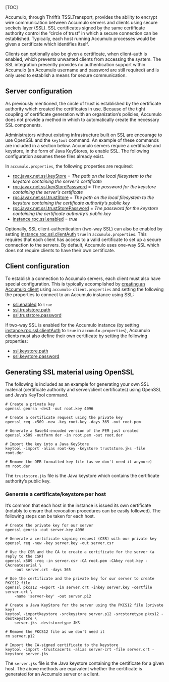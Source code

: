 [TOC]

Accumulo, through Thrift’s TSSLTransport, provides the ability to encrypt wire communication between Accumulo servers and clients using secure sockets layer (SSL). SSL certificates signed by the same certificate authority control the “circle of trust” in which a secure connection can be established. Typically, each host running Accumulo processes would be given a certificate which identifies itself.

Clients can optionally also be given a certificate, when client-auth is enabled, which prevents unwanted clients from accessing the system. The SSL integration presently provides no authentication support within Accumulo (an Accumulo username and password are still required) and is only used to establish a means for secure communication.

Server configuration
----------------------------------------------------------------------------------------------------------

As previously mentioned, the circle of trust is established by the certificate authority which created the certificates in use. Because of the tight coupling of certificate generation with an organization’s policies, Accumulo does not provide a method in which to automatically create the necessary SSL components.

Administrators without existing infrastructure built on SSL are encourage to use OpenSSL and the `keytool` command. An example of these commands are included in a section below. Accumulo servers require a certificate and keystore, in the form of Java KeyStores, to enable SSL. The following configuration assumes these files already exist.

In `accumulo.properties`, the following properties are required:

*   [rpc.javax.net.ssl.keyStore]($Server-Properties-2.x#rpc_javax_net_ssl_keyStore) = _The path on the local filesystem to the keystore containing the server’s certificate_
*   [rpc.javax.net.ssl.keyStorePassword]($Server-Properties-2.x#rpc_javax_net_ssl_keyStorePassword) = _The password for the keystore containing the server’s certificate_
*   [rpc.javax.net.ssl.trustStore]($Server-Properties-2.x#rpc_javax_net_ssl_trustStore) = _The path on the local filesystem to the keystore containing the certificate authority’s public key_
*   [rpc.javax.net.ssl.trustStorePassword]($Server-Properties-2.x#rpc_javax_net_ssl_trustStorePassword) = _The password for the keystore containing the certificate authority’s public key_
*   [instance.rpc.ssl.enabled]($Server-Properties-2.x#instance_rpc_ssl_enabled) = _true_

Optionally, SSL client-authentication (two-way SSL) can also be enabled by setting [instance.rpc.ssl.clientAuth]($Server-Properties-2.x#instance_rpc_ssl_clientAuth) `true` in `accumulo.properties`. This requires that each client has access to a valid certificate to set up a secure connection to the servers. By default, Accumulo uses one-way SSL which does not require clients to have their own certificate.

Client configuration
----------------------------------------------------------------------------------------------------------

To establish a connection to Accumulo servers, each client must also have special configuration. This is typically accomplished by [creating an Accumulo client](https://accumulo.apache.org/docs/2.x/getting-started/clients#creating-an-accumulo-client) using `accumulo-client.properties` and setting the following the properties to connect to an Accumulo instance using SSL:

*   [ssl.enabled]($Client-Properties-2.x#ssl_enabled) to `true`
*   [ssl.truststore.path]($Client-Properties-2.x#ssl_truststore_path)
*   [ssl.truststore.password]($Client-Properties-2.x#ssl_truststore_password)

If two-way SSL is enabled for the Accumulo instance (by setting [instance.rpc.ssl.clientAuth]($Server-Properties-2.x#instance_rpc_ssl_clientAuth) to `true` in `accumulo.properties`), Accumulo clients must also define their own certificate by setting the following properties:

*   [ssl.keystore.path]($Client-Properties-2.x#ssl_keystore_path)
*   [ssl.keystore.password]($Client-Properties-2.x#ssl_keystore_password)

Generating SSL material using OpenSSL
--------------------------------------------------------------------------------------------------------------------------------------------

The following is included as an example for generating your own SSL material (certificate authority and server/client certificates) using OpenSSL and Java’s KeyTool command.

```
# Create a private key
openssl genrsa -des3 -out root.key 4096

# Create a certificate request using the private key
openssl req -x509 -new -key root.key -days 365 -out root.pem

# Generate a Base64-encoded version of the PEM just created
openssl x509 -outform der -in root.pem -out root.der

# Import the key into a Java KeyStore
keytool -import -alias root-key -keystore truststore.jks -file root.der

# Remove the DER formatted key file (as we don't need it anymore)
rm root.der
```

The `truststore.jks` file is the Java keystore which contains the certificate authority’s public key.

### Generate a certificate/keystore per host

It’s common that each host in the instance is issued its own certificate (notably to ensure that revocation procedures can be easily followed). The following steps can be taken for each host.

```
# Create the private key for our server
openssl genrsa -out server.key 4096

# Generate a certificate signing request (CSR) with our private key
openssl req -new -key server.key -out server.csr

# Use the CSR and the CA to create a certificate for the server (a reply to the CSR)
openssl x509 -req -in server.csr -CA root.pem -CAkey root.key -CAcreateserial \
    -out server.crt -days 365

# Use the certificate and the private key for our server to create PKCS12 file
openssl pkcs12 -export -in server.crt -inkey server.key -certfile server.crt \
    -name 'server-key' -out server.p12

# Create a Java KeyStore for the server using the PKCS12 file (private key)
keytool -importkeystore -srckeystore server.p12 -srcstoretype pkcs12 -destkeystore \
    server.jks -deststoretype JKS

# Remove the PKCS12 file as we don't need it
rm server.p12

# Import the CA-signed certificate to the keystore
keytool -import -trustcacerts -alias server-crt -file server.crt -keystore server.jks
```

The `server.jks` file is the Java keystore containing the certificate for a given host. The above methods are equivalent whether the certificate is generated for an Accumulo server or a client.
